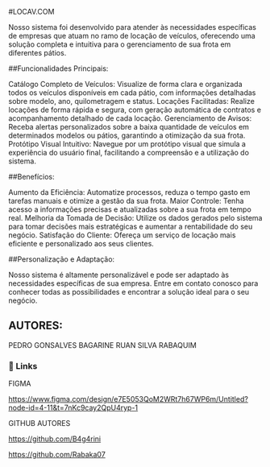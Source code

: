#LOCAV.COM

Nosso sistema foi desenvolvido para atender às necessidades específicas de empresas que atuam no ramo de locação de veículos, oferecendo uma solução completa e intuitiva para o gerenciamento de sua frota em diferentes pátios.

##Funcionalidades Principais:

Catálogo Completo de Veículos: Visualize de forma clara e organizada todos os veículos disponíveis em cada pátio, com informações detalhadas sobre modelo, ano, quilometragem e status.
Locações Facilitadas: Realize locações de forma rápida e segura, com geração automática de contratos e acompanhamento detalhado de cada locação.
Gerenciamento de Avisos: Receba alertas personalizados sobre a baixa quantidade de veículos em determinados modelos ou pátios, garantindo a otimização da sua frota.
Protótipo Visual Intuitivo: Navegue por um protótipo visual que simula a experiência do usuário final, facilitando a compreensão e a utilização do sistema.

##Benefícios:

Aumento da Eficiência: Automatize processos, reduza o tempo gasto em tarefas manuais e otimize a gestão da sua frota.
Maior Controle: Tenha acesso a informações precisas e atualizadas sobre a sua frota em tempo real.
Melhoria da Tomada de Decisão: Utilize os dados gerados pelo sistema para tomar decisões mais estratégicas e aumentar a rentabilidade do seu negócio.
Satisfação do Cliente: Ofereça um serviço de locação mais eficiente e personalizado aos seus clientes.

##Personalização e Adaptação:

Nosso sistema é altamente personalizável e pode ser adaptado às necessidades específicas de sua empresa. Entre em contato conosco para conhecer todas as possibilidades e encontrar a solução ideal para o seu negócio.

## AUTORES:

PEDRO GONSALVES BAGARINE
RUAN SILVA RABAQUIM

### 🔗 Links

FIGMA

https://www.figma.com/design/e7E5053QoM2WRt7h67WP6m/Untitled?node-id=4-11&t=7nKc9cay2QpU4ryp-1


GITHUB AUTORES

https://github.com/B4g4rini

https://github.com/Rabaka07
